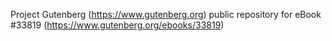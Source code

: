 Project Gutenberg (https://www.gutenberg.org) public repository for eBook #33819 (https://www.gutenberg.org/ebooks/33819)

